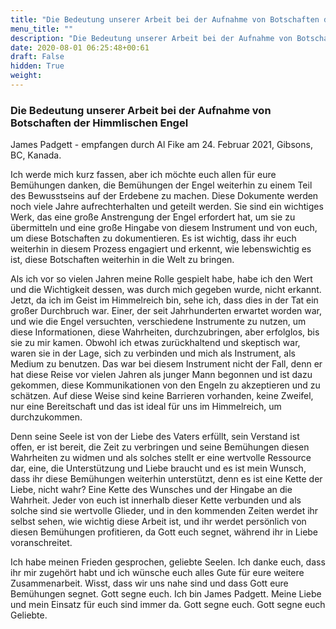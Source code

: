 ```yaml
---
title: "Die Bedeutung unserer Arbeit bei der Aufnahme von Botschaften der Himmlischen Engel "
menu_title: ""
description: "Die Bedeutung unserer Arbeit bei der Aufnahme von Botschaften der Himmlischen Engel "
date: 2020-08-01 06:25:48+00:61
draft: False
hidden: True
weight:
---
```

### Die Bedeutung unserer Arbeit bei der Aufnahme von Botschaften der Himmlischen Engel

James Padgett - empfangen durch Al Fike am 24. Februar 2021, Gibsons, BC, Kanada.

Ich werde mich kurz fassen, aber ich möchte euch allen für eure Bemühungen danken, die Bemühungen der Engel weiterhin zu einem Teil des Bewusstseins auf der Erdebene zu machen. Diese Dokumente werden noch viele Jahre aufrechterhalten und geteilt werden. Sie sind ein wichtiges Werk, das eine große Anstrengung der Engel erfordert hat, um sie zu übermitteln und eine große Hingabe von diesem Instrument und von euch, um diese Botschaften zu dokumentieren. Es ist wichtig, dass ihr euch weiterhin in diesem Prozess engagiert und erkennt, wie lebenswichtig es ist, diese Botschaften weiterhin in die Welt zu bringen.

Als ich vor so vielen Jahren meine Rolle gespielt habe, habe ich den Wert und die Wichtigkeit dessen, was durch mich gegeben wurde, nicht erkannt. Jetzt, da ich im Geist im Himmelreich bin, sehe ich, dass dies in der Tat ein großer Durchbruch war. Einer, der seit Jahrhunderten erwartet worden war, und wie die Engel versuchten, verschiedene Instrumente zu nutzen, um diese Informationen, diese Wahrheiten, durchzubringen, aber erfolglos, bis sie zu mir kamen. Obwohl ich etwas zurückhaltend und skeptisch war, waren sie in der Lage, sich zu verbinden und mich als Instrument, als Medium zu benutzen. Das war bei diesem Instrument nicht der Fall, denn er hat diese Reise vor vielen Jahren als junger Mann begonnen und ist dazu gekommen, diese Kommunikationen von den Engeln zu akzeptieren und zu schätzen. Auf diese Weise sind keine Barrieren vorhanden, keine Zweifel, nur eine Bereitschaft und das ist ideal für uns im Himmelreich, um durchzukommen.

Denn seine Seele ist von der Liebe des Vaters erfüllt, sein Verstand ist offen, er ist bereit, die Zeit zu verbringen und seine Bemühungen diesen Wahrheiten zu widmen und als solches stellt er eine wertvolle Ressource dar, eine, die Unterstützung und Liebe braucht und es ist mein Wunsch, dass ihr diese Bemühungen weiterhin unterstützt, denn es ist eine Kette der Liebe, nicht wahr? Eine Kette des Wunsches und der Hingabe an die Wahrheit. Jeder von euch ist innerhalb dieser Kette verbunden und als solche sind sie wertvolle Glieder, und in den kommenden Zeiten werdet ihr selbst sehen, wie wichtig diese Arbeit ist, und ihr werdet persönlich von diesen Bemühungen profitieren, da Gott euch segnet, während ihr in Liebe voranschreitet.

Ich habe meinen Frieden gesprochen, geliebte Seelen. Ich danke euch, dass ihr mir zugehört habt und ich wünsche euch alles Gute für eure weitere Zusammenarbeit. Wisst, dass wir uns nahe sind und dass Gott eure Bemühungen segnet. Gott segne euch. Ich bin James Padgett. Meine Liebe und mein Einsatz für euch sind immer da. Gott segne euch. Gott segne euch Geliebte.
